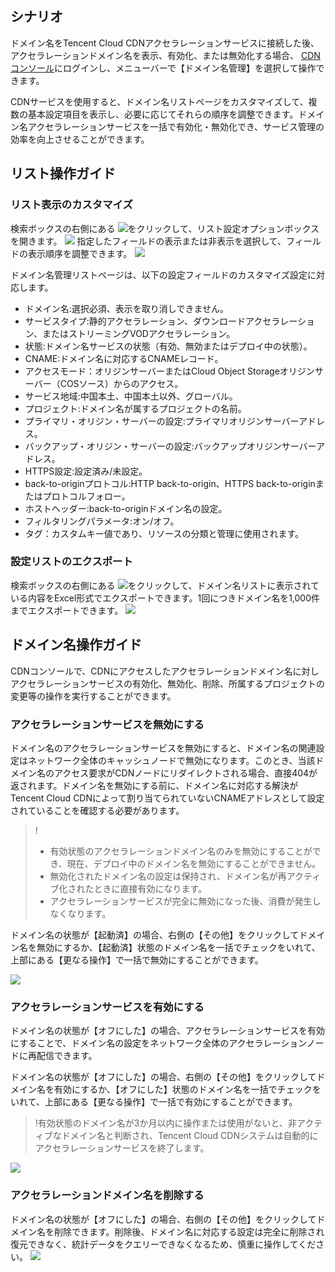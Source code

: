 ## シナリオ

ドメイン名をTencent Cloud CDNアクセラレーションサービスに接続した後、アクセラレーションドメイン名を表示、有効化、または無効化する場合、
[CDNコンソール](https://console.cloud.tencent.com/cdn)にログインし、メニューバーで【ドメイン名管理】を選択して操作できます。

CDNサービスを使用すると、ドメイン名リストページをカスタマイズして、複数の基本設定項目を表示し、必要に応じてそれらの順序を調整できます。ドメイン名アクセラレーションサービスを一括で有効化・無効化でき、サービス管理の効率を向上させることができます。

## リスト操作ガイド

### リスト表示のカスタマイズ

検索ボックスの右側にある <img src ="https://main.qcloudimg.com/raw/c8528c5a51cbea35ecb7e0414b51267e.png" style ="margin:0" data-nonescope="true">をクリックして、リスト設定オプションボックスを開きます。
![](https://main.qcloudimg.com/raw/790ae4b6c47b8b5ccd72e517701d34db.png)
指定したフィールドの表示または非表示を選択して、フィールドの表示順序を調整できます。
![](https://main.qcloudimg.com/raw/1d123a3948ee2450204fa8cc78a11a36.png)

ドメイン名管理リストページは、以下の設定フィールドのカスタマイズ設定に対応します。

- ドメイン名:選択必須、表示を取り消しできません。
- サービスタイプ:静的アクセラレーション、ダウンロードアクセラレーション、またはストリーミングVODアクセラレーション。
- 状態:ドメイン名サービスの状態（有効、無効またはデプロイ中の状態）。
- CNAME:ドメイン名に対応するCNAMEレコード。
- アクセスモード：オリジンサーバーまたはCloud Object Storageオリジンサーバー（COSソース）からのアクセス。
- サービス地域:中国本土、中国本土以外、グローバル。
- プロジェクト:ドメイン名が属するプロジェクトの名前。
- プライマリ・オリジン・サーバーの設定:プライマリオリジンサーバーアドレス。
- バックアップ・オリジン・サーバーの設定:バックアップオリジンサーバーアドレス。
- HTTPS設定:設定済み/未設定。
- back-to-originプロトコル:HTTP back-to-origin、HTTPS back-to-originまたはプロトコルフォロー。
- ホストヘッダー:back-to-originドメイン名の設定。
- フィルタリングパラメータ:オン/オフ。
- タグ：カスタムキー値であり、リソースの分類と管理に使用されます。

### 設定リストのエクスポート

検索ボックスの右側にある <img src ="https://main.qcloudimg.com/raw/16b5654ecd298d7cadc63b243413a31d.png" style ="margin:0" data-nonescope="true">をクリックして、ドメイン名リストに表示されている内容をExcel形式でエクスポートできます。1回につきドメイン名を1,000件までエクスポートできます。
![](https://main.qcloudimg.com/raw/8065bb602460bf3fcf9a8dbec9c3bd67.png)

## ドメイン名操作ガイド

CDNコンソールで、CDNにアクセスしたアクセラレーションドメイン名に対しアクセラレーションサービスの有効化、無効化、削除、所属するプロジェクトの変更等の操作を実行することができます。

<span ID="close"></span>

### アクセラレーションサービスを無効にする

ドメイン名のアクセラレーションサービスを無効にすると、ドメイン名の関連設定はネットワーク全体のキャッシュノードで無効になります。このとき、当該ドメイン名のアクセス要求がCDNノードにリダイレクトされる場合、直接404が返されます。ドメイン名を無効にする前に、ドメイン名に対応する解決がTencent Cloud CDNによって割り当てられていないCNAMEアドレスとして設定されていることを確認する必要があります。

> !
> - 有効状態のアクセラレーションドメイン名のみを無効にすることができ、現在、デプロイ中のドメイン名を無効にすることができません。
> - 無効化されたドメイン名の設定は保持され、ドメイン名が再アクティブ化されたときに直接有効になります。
> - アクセラレーションサービスが完全に無効になった後、消費が発生しなくなります。

ドメイン名の状態が【起動済】の場合、右側の【その他】をクリックしてドメイン名を無効にするか、【起動済】状態のドメイン名を一括でチェックをいれて、上部にある【更なる操作】で一括で無効にすることができます。

![](https://main.qcloudimg.com/raw/6536bf6c02870b792031a2c65645c31a.png)

### アクセラレーションサービスを有効にする

ドメイン名の状態が【オフにした】の場合、アクセラレーションサービスを有効にすることで、ドメイン名の設定をネットワーク全体のアクセラレーションノードに再配信できます。

ドメイン名の状態が【オフにした】の場合、右側の【その他】をクリックしてドメイン名を有効にするか、【オフにした】状態のドメイン名を一括でチェックをいれて、上部にある【更なる操作】で一括で有効にすることができます。

> !有効状態のドメイン名が3か月以内に操作または使用がないと、非アクティブなドメイン名と判断され、Tencent Cloud CDNシステムは自動的にアクセラレーションサービスを終了します。

![](https://main.qcloudimg.com/raw/fd6d029c82e516965ea6e093ef41c9f5.png)


<span ID ="del"></span>
### アクセラレーションドメイン名を削除する

ドメイン名の状態が【オフにした】の場合、右側の【その他】をクリックしてドメイン名を削除できます。削除後、ドメイン名に対応する設定は完全に削除され復元できなく、統計データをクエリーできなくなるため、慎重に操作してください。
![](https://main.qcloudimg.com/raw/bc58fc9c225efb79a0ec1454b6748e1c.png)

